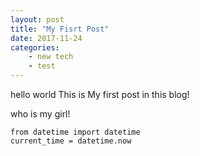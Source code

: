 ```yaml
---
layout: post 
title: "My Fisrt Post"
date: 2017-11-24
categories: 
    - new tech
    - test
---
```

hello world
This is My first post in this blog!

who is my girl!
```
from datetime import datetime
current_time = datetime.now
```
